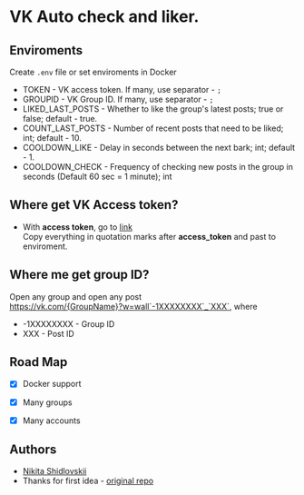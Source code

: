 # VK Auto check and liker.

## Enviroments
Create `.env` file or set enviroments in Docker
- TOKEN - VK access token. If many, use separator - `;`
- GROUPID - VK Group ID. If many, use separator - `;`
- LIKED_LAST_POSTS - Whether to like the group's latest posts; true or false; default - true.
- COUNT_LAST_POSTS - Number of recent posts that need to be liked; int; default - 10.
- COOLDOWN_LIKE - Delay in seconds between the next bark; int; default - 1.
- COOLDOWN_CHECK - Frequency of checking new posts in the group in seconds (Default 60 sec = 1 minute); int

## Where get VK Access token?
* With __access token__, go to [link](https://vkhost.github.io/)  
  Copy everything in quotation marks after __access_token__ and past to enviroment.

## Where me get group ID?
Open any group and open any post  
https://vk.com/{GroupName}?w=wall`-1XXXXXXXX`_`XXX`, where
* -1XXXXXXXX - Group ID
* XXX - Post ID

## Road Map
- [x] Docker support
- [x] Many groups
- [x] Many accounts


## Authors
- [Nikita Shidlovskii](https://github.com/1thenikitz)
- Thanks for first idea - [original repo](https://github.com/AmadeusCode/VKGroupLikes)



